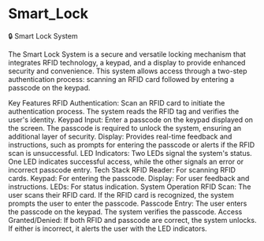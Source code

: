 # Smart_Lock


🔒 Smart Lock System

The Smart Lock System is a secure and versatile locking mechanism that integrates RFID technology, a keypad, and a display to provide enhanced security and convenience. This system allows access through a two-step authentication process: scanning an RFID card followed by entering a passcode on the keypad.

Key Features
RFID Authentication: Scan an RFID card to initiate the authentication process. The system reads the RFID tag and verifies the user's identity.
Keypad Input: Enter a passcode on the keypad displayed on the screen. The passcode is required to unlock the system, ensuring an additional layer of security.
Display: Provides real-time feedback and instructions, such as prompts for entering the passcode or alerts if the RFID scan is unsuccessful.
LED Indicators: Two LEDs signal the system's status. One LED indicates successful access, while the other signals an error or incorrect passcode entry.
Tech Stack
RFID Reader: For scanning RFID cards.
Keypad: For entering the passcode.
Display: For user feedback and instructions.
LEDs: For status indication.
System Operation
RFID Scan: The user scans their RFID card. If the RFID card is recognized, the system prompts the user to enter the passcode.
Passcode Entry: The user enters the passcode on the keypad. The system verifies the passcode.
Access Granted/Denied: If both RFID and passcode are correct, the system unlocks. If either is incorrect, it alerts the user with the LED indicators.
